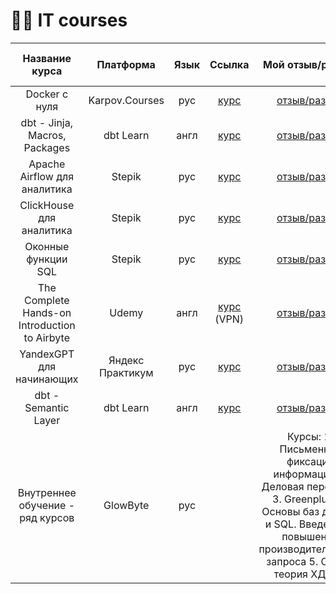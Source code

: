 # 👩‍💻 IT courses

| Название курса | Платформа | Язык | Ссылка | Мой отзыв/разбор | Мои решения/конспект |
| :--------------------: | :---------------------: | :---------------------------: | :---------------------: | :---------------------------: | :---------------------------: |
| Docker с нуля | Karpov.Courses | рус | [курс](https://karpov.courses/docker?_gl=1*ueot3m*_ga*ODc5ODgxODYzLjE3MDU1Njc1MzE.*_ga_DZP7KEXCQQ*MTcwNzcyMTkwNC40NC4xLjE3MDc3MjE5MTcuNDcuMC4w) | [отзыв/разбор](https://github.com/Malakhova-Natalya/IT_courses/blob/main/all_courses/Docker%20с%20нуля/final_opinion.md) |  |
| dbt - Jinja, Macros, Packages | dbt Learn | англ | [курс](https://courses.getdbt.com/courses/take/jinja-macros-packages/texts/30200737-welcome) | [отзыв/разбор](https://github.com/Malakhova-Natalya/IT_courses/blob/main/all_courses/Jinja%2C%20Macros%2C%20Packages/final_opinion.md) |  |
| Apache Airflow для аналитика | Stepik | рус | [курс](https://stepik.org/course/99527/syllabus) | [отзыв/разбор](https://github.com/Malakhova-Natalya/IT_courses/blob/main/all_courses/Apache%20Airflow%20для%20аналитика/final_opinion.md) | [мои решения](https://github.com/Malakhova-Natalya/IT_courses/tree/main/all_courses/Apache%20Airflow%20для%20аналитика) |
| ClickHouse для аналитика | Stepik | рус | [курс](https://stepik.org/course/100210/syllabus) | [отзыв/разбор](https://github.com/Malakhova-Natalya/IT_courses/blob/main/all_courses/ClickHouse%20для%20аналитика/final_opinion.md) | [мои решения](https://github.com/Malakhova-Natalya/IT_courses/tree/main/all_courses/ClickHouse%20для%20аналитика) |
| Оконные функции SQL | Stepik | рус | [курс](https://stepik.org/course/95367/syllabus) | [отзыв/разбор](https://github.com/Malakhova-Natalya/IT_courses/blob/main/all_courses/Оконные%20функции%20SQL/final_opinion.md) | [мои решения](https://github.com/Malakhova-Natalya/IT_courses/tree/main/all_courses/Оконные%20функции%20SQL) |
| The Complete Hands-on Introduction to Airbyte | Udemy | англ | [курс](https://www.udemy.com/course/the-complete-hands-on-introduction-to-airbyte/) (VPN) | [отзыв/разбор](https://github.com/Malakhova-Natalya/IT_courses/blob/main/all_courses/The%20Complete%20Hands-on%20Introduction%20to%20Airbyte/final_opinion.md) | [конспект](https://github.com/Malakhova-Natalya/IT_courses/tree/main/all_courses/The%20Complete%20Hands-on%20Introduction%20to%20Airbyte) |
| YandexGPT для начинающих | Яндекс Практикум | рус | [курс](https://practicum.yandex.ru/yandexgpt-beginner/?utm_source=referral&utm_medium=community&utm_campaign=tg_community_RF_common_Unde_b2c_Other_None_june-2024) | [отзыв/разбор](https://github.com/Malakhova-Natalya/IT_courses/tree/main/all_courses/YandexGPT%20для%20начинающих) |  |
| dbt - Semantic Layer | dbt Learn | англ | [курс](https://learn.getdbt.com/courses/semantic-layer) | [отзыв/разбор](https://github.com/Malakhova-Natalya/IT_courses/blob/main/all_courses/Semantic%20Layer/README.md) |  |
| Внутреннее обучение - ряд курсов | GlowByte | рус |  | Курсы: 1. Письменная фиксация информации 2. Деловая переписка 3. Greenplum 4. Основы баз данных и SQL. Введение в повышение производительности запроса 5. Общая теория ХД и BI |  |





